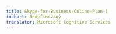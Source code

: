 ```yaml
---
title: Skype-for-Business-Online-Plan-1
inshort: Nedefinovaný
translator: Microsoft Cognitive Services
---
```





